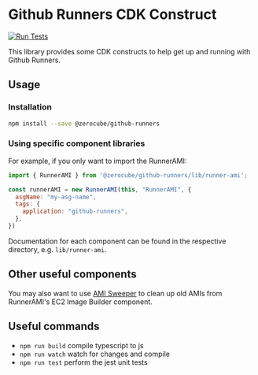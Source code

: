 # Github Runners CDK Construct

[![Run Tests](https://github.com/zerocube/github-runners/actions/workflows/branch-tests.yml/badge.svg)](https://github.com/zerocube/github-runners/actions/workflows/branch-tests.yml)

This library provides some CDK constructs to help get up and running with Github Runners.

## Usage

### Installation

```bash
npm install --save @zerocube/github-runners
```

### Using specific component libraries

For example, if you only want to import the RunnerAMI:

```js
import { RunnerAMI } from '@zerocube/github-runners/lib/runner-ami';

const runnerAMI = new RunnerAMI(this, "RunnerAMI", {
  asgName: "my-asg-name",
  tags: {
    application: "github-runners",
  },
})
```

Documentation for each component can be found in the respective directory, e.g. `lib/runner-ami`.

## Other useful components

You may also want to use [AMI Sweeper](https://github.com/zerocube/ami-sweeper) to clean up old AMIs from RunnerAMI's EC2 Image Builder component.

## Useful commands

 * `npm run build`   compile typescript to js
 * `npm run watch`   watch for changes and compile
 * `npm run test`    perform the jest unit tests